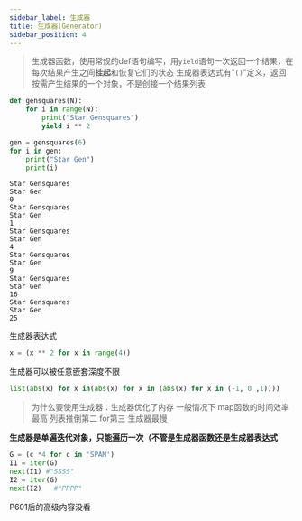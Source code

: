 ```yaml
---
sidebar_label: 生成器
title: 生成器(Generator)
sidebar_position: 4
---
```


> 生成器函数，使用常规的def语句编写，用`yield`语句一次返回一个结果，在每次结果产生之间**挂起**和恢复它们的状态
> 生成器表达式有"`()`"定义，返回按需产生结果的一个对象，不是创接一个结果列表

```python
def gensquares(N):
	for i in range(N):
		print("Star Gensquares")
		yield i ** 2

gen = gensquares(6)
for i in gen:
	print("Star Gen")
	print(i)
```
```
Star Gensquares
Star Gen
0
Star Gensquares
Star Gen
1
Star Gensquares
Star Gen
4
Star Gensquares
Star Gen
9
Star Gensquares
Star Gen
16
Star Gensquares
Star Gen
25
```


生成器表达式
```python
x = (x ** 2 for x in range(4))
```
生成器可以被任意嵌套深度不限
```python
list(abs(x) for x in(abs(x) for x in (abs(x) for x in (-1, 0 ,1))))
```
>为什么要使用生成器：生成器优化了内存
>一般情况下 map函数的时间效率最高 列表推倒第二 for第三 生成器最慢

**生成器是单遍迭代对象，只能遍历一次（不管是生成器函数还是生成器表达式**
```python
G = (c *4 for c in 'SPAM')
I1 = iter(G)
next(I1) #"SSSS"
I2 = iter(G)
next(I2)   #"PPPP"
```

P601后的高级内容没看
